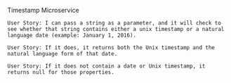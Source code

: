 
Timestamp Microservice

   
    User Story: I can pass a string as a parameter, and it will check to see whether that string contains either a unix timestamp or a natural language date (example: January 1, 2016).
    
    User Story: If it does, it returns both the Unix timestamp and the natural language form of that date.
    
    User Story: If it does not contain a date or Unix timestamp, it returns null for those properties. 
    
    
